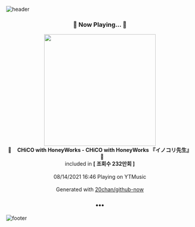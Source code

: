 ![header](https://capsule-render.vercel.app/api?type=wave&height=170&section=header&text=Hi.%20I'm%20SHIFT&fontColor=090707&fontAlignX=45&fontAlignY=65&fontSize=100)

<h3 align="center">🎵 Now Playing... 🎵</h3>
<p align="center">
  <a href="https://music.youtube.com/watch?v=EjQlWCZ0IkE">
    <img width="300" src="https://i.ytimg.com/vi/EjQlWCZ0IkE/sddefault.jpg?sqp=-oaymwEWCJADEOEBIAQqCghqEJQEGHgg6AJIWg&rs">
  </a>
  <br>
  🎵&nbsp&nbsp&nbsp <b>CHiCO with HoneyWorks - CHiCO with HoneyWorks 『イノコリ先生』</b> &nbsp&nbsp&nbsp🎵
  <br>
  included in <b>[ 조회수 232만회 ]</b>
  
  <br />
  <br />
  08/14/2021 16:46 Playing on YTMusic
  <br />
  <br />
  Generated with <a href="https://github.com/20chan/github-now">20chan/github-now</a>
</p>

<h3 align="center">•••</h3>

![footer](https://capsule-render.vercel.app/api?type=wave&height=150&section=footer)
